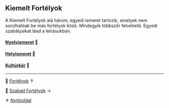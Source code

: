 ## Kiemelt Fortélyok

<!-- tag: kiemelt_hatter -->

A Kiemelt Fortélyok alá három, egyedi ismeret tartozik, amelyek nem sorolhatóak be más fortélyok közé. Mindegyik többször felvehető. Egyedi szabályaikat lásd a leírásukban.

#### [Nyelvismeret](fortelyok.kiemelt/nyelvismeret.md) 🔁

#### [Helyismeret](fortelyok.kiemelt/helyismeret.md) 🔁

#### [Kultúrkör](fortelyok.kiemelt/kulturkor.md) 🔁

---

🔗 [Fortélyok](040_fortelyok.md) ↑

🔗 [Szabad Fortélyok](042_szabad_fortelyok.md) →

⚜️ [Nyitóoldal](start.md#4-fort%C3%A9lyok-)
